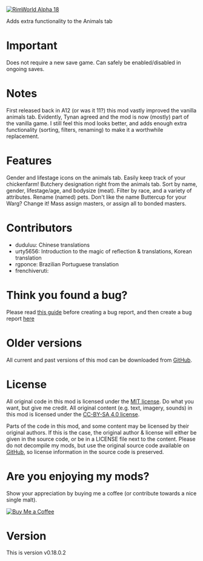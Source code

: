 [![RimWorld Alpha 18](https://img.shields.io/badge/RimWorld-Alpha%2018-brightgreen.svg)](http://rimworldgame.com/)

Adds extra functionality to the Animals tab 

# Important
Does not require a new save game. 
Can safely be enabled/disabled in ongoing saves. 

# Notes
First released back in A12 (or was it 11?) this mod vastly improved the vanilla animals tab. Evidently, Tynan agreed and the mod is now (mostly) part of the vanilla game. I still feel this mod looks better, and adds enough extra functionality (sorting, filters, renaming) to make it a worthwhile replacement. 

# Features
Gender and lifestage icons on the animals tab. Easily keep track of your chickenfarm! 
Butchery designation right from the animals tab. 
Sort by name, gender, lifestage/age, and bodysize (meat). 
Filter by race, and a variety of attributes. 
Rename (named) pets. Don't like the name Buttercup for your Warg? Change it! 
Mass assign masters, or assign all to bonded masters. 

# Contributors
 - duduluu:	Chinese translations
 - urty5656:	Introduction to the magic of reflection & translations, Korean translation
 - rgponce:	Brazilian Portuguese translation
 - frenchiveruti:	

# Think you found a bug? 
Please read [this guide](http://steamcommunity.com/sharedfiles/filedetails/?id=725234314) before creating a bug report,
 and then create a bug report [here](https://github.com/FluffierThanThou/AnimalTab/issues)

# Older versions
All current and past versions of this mod can be downloaded from [GitHub](https://github.com/FluffierThanThou/AnimalTab/releases).

# License
All original code in this mod is licensed under the [MIT license](https://opensource.org/licenses/MIT). Do what you want, but give me credit. 
All original content (e.g. text, imagery, sounds) in this mod is licensed under the [CC-BY-SA 4.0 license](http://creativecommons.org/licenses/by-sa/4.0/).

Parts of the code in this mod, and some content may be licensed by their original authors. If this is the case, the original author & license will either be given in the source code, or be in a LICENSE file next to the content. Please do not decompile my mods, but use the original source code available on [GitHub](https://github.com/FluffierThanThou/AnimalTab/), so license information in the source code is preserved.

# Are you enjoying my mods?
Show your appreciation by buying me a coffee (or contribute towards a nice single malt).

[![Buy Me a Coffee](http://i.imgur.com/EjWiUwx.gif)](https://ko-fi.com/fluffymods)

# Version
This is version v0.18.0.2